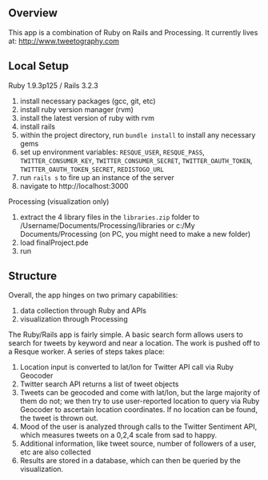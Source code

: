 ## Overview
This app is a combination of Ruby on Rails and Processing. It currently lives at: http://www.tweetography.com

## Local Setup
Ruby 1.9.3p125 / Rails 3.2.3

1. install necessary packages (gcc, git, etc)
2. install ruby version manager (rvm)
3. install the latest version of ruby with rvm
4. install rails
5. within the project directory, run `bundle install` to install any necessary gems
6. set up environment variables: `RESQUE_USER`, `RESQUE_PASS`, `TWITTER_CONSUMER_KEY`, `TWITTER_CONSUMER_SECRET`, `TWITTER_OAUTH_TOKEN`, `TWITTER_OAUTH_TOKEN_SECRET`, `REDISTOGO_URL`
7. run `rails s` to fire up an instance of the server
8. navigate to http://localhost:3000

Processing (visualization only)

1. extract the 4 library files in the `libraries.zip` folder to
/Username/Documents/Processing/libraries or c:/My Documents/Processing (on PC, you might need to make a new folder)
2. load finalProject.pde 
3. run

## Structure
Overall, the app hinges on two primary capabilities:

1. data collection through Ruby and APIs
2. visualization through Processing

The Ruby/Rails app is fairly simple. A basic search form allows users to search for tweets by keyword and near a location. The work is pushed off to a Resque worker. A series of steps takes place:

1. Location input is converted to lat/lon for Twitter API call via Ruby Geocoder
2. Twitter search API returns a list of tweet objects
3. Tweets can be geocoded and come with lat/lon, but the large majority of them do not; we then try to use user-reported location to query via Ruby Geocoder to ascertain location coordinates. If no location can be found, the tweet is thrown out.
4. Mood of the user is analyzed through calls to the Twitter Sentiment API, which measures tweets on a 0,2,4 scale from sad to happy. 
5. Additional information, like tweet source, number of followers of a user, etc are also collected
6. Results are stored in a database, which can then be queried by the visualization.